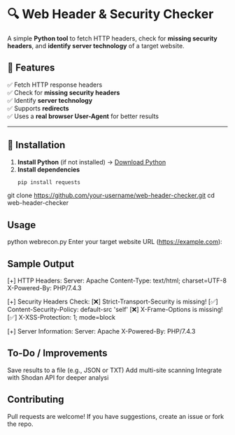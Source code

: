 # 🔍 Web Header & Security Checker  

A simple **Python tool** to fetch HTTP headers, check for **missing security headers**, and **identify server technology** of a target website.  

## 🚀 Features  
✅ Fetch HTTP response headers  
✅ Check for **missing security headers**  
✅ Identify **server technology**  
✅ Supports **redirects**  
✅ Uses a **real browser User-Agent** for better results  

---

## 📌 Installation  

1. **Install Python** (if not installed) → [Download Python](https://www.python.org/downloads/)  
2. **Install dependencies**  
   ```bash
   pip install requests
git clone https://github.com/your-username/web-header-checker.git
cd web-header-checker

## Usage
python webrecon.py
Enter your target website URL (https://example.com): 

## Sample Output
[+] HTTP Headers:
Server: Apache
Content-Type: text/html; charset=UTF-8
X-Powered-By: PHP/7.4.3

[+] Security Headers Check:
[❌] Strict-Transport-Security is missing!
[✅] Content-Security-Policy: default-src 'self'
[❌] X-Frame-Options is missing!
[✅] X-XSS-Protection: 1; mode=block

[+] Server Information:
Server: Apache
X-Powered-By: PHP/7.4.3

## To-Do / Improvements
 Save results to a file (e.g., JSON or TXT)
 Add multi-site scanning
 Integrate with Shodan API for deeper analysi

 ## Contributing
 Pull requests are welcome! If you have suggestions, create an issue or fork the repo.
